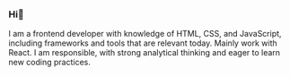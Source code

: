 ### Hi👋
I am a frontend developer with knowledge of HTML, CSS, and JavaScript, including frameworks and tools that are relevant today. Mainly work with React. I am responsible, with strong analytical thinking and eager to learn new coding practices.




